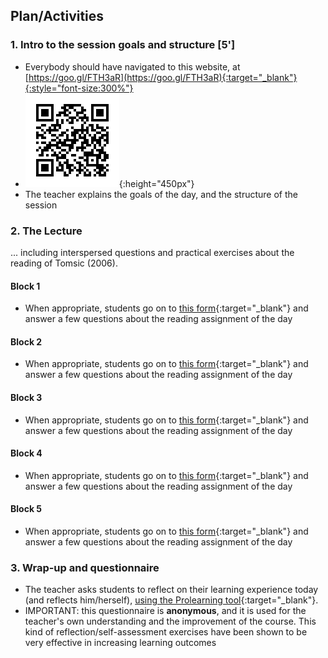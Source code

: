 ## Plan/Activities

### 1. Intro to the session goals and structure **[5']**
* Everybody should have navigated to this website, at [https://goo.gl/FTH3aR](https://goo.gl/FTH3aR){:target="_blank"}{:style="font-size:300%"}
* ![... or scan this!](assets/qr.png){:height="450px"}
* The teacher explains the goals of the day, and the structure of the session

### 2. The Lecture

... including interspersed questions and practical exercises about the reading of Tomsic (2006).

#### **Block 1**

* When appropriate, students go on to [this form](https://docs.google.com/forms/d/e/1FAIpQLSd4n-ZMaIgl3hhxkpN-96m1kxTy1IpR9d-JEXt09exroZl1MA/viewform){:target="_blank"} and answer a few questions about the reading assignment of the day

#### **Block 2**

* When appropriate, students go on to [this form](https://docs.google.com/forms/d/e/1FAIpQLSfdPBBS8PDCv5VK4VSohfZRm7CQi8NyjF1NzhDg_jAoSqneiQ/viewform){:target="_blank"} and answer a few questions about the reading assignment of the day

#### **Block 3**

* When appropriate, students go on to [this form](https://docs.google.com/forms/d/e/1FAIpQLSdCMmPgENeiIQ-s5mqNUKPSCSmG1sI1O99d2lq45Ip-e34t_g/viewform){:target="_blank"} and answer a few questions about the reading assignment of the day

#### **Block 4**

* When appropriate, students go on to [this form](https://docs.google.com/forms/d/e/1FAIpQLSdIQlfBnrG0PQcOSJ-K7n-QeK-euVxGL26oT7XIqobS7aRtig/viewform){:target="_blank"} and answer a few questions about the reading assignment of the day


#### **Block 5**

* When appropriate, students go on to [this form](https://docs.google.com/forms/d/e/1FAIpQLSdcdtawRoWyvXKXv74JSUctOw-HA5ssIuYlrM2Fr70HMZ8Bhw/viewform){:target="_blank"} and answer a few questions about the reading assignment of the day


### 3. Wrap-up and questionnaire
* The teacher asks students to reflect on their learning experience today (and reflects him/herself), [using the Prolearning tool](http://prolearning.realto.ch/){:target="_blank"}.
* IMPORTANT: this questionnaire is **anonymous**, and it is used for the teacher's own understanding and the improvement of the course. This kind of reflection/self-assessment exercises have been shown to be very effective in increasing learning outcomes
